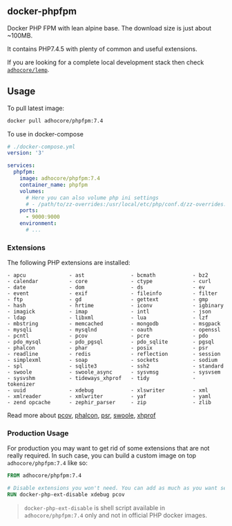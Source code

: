 ## docker-phpfpm

Docker PHP FPM with lean alpine base. The download size is just about ~100MB.

It contains PHP7.4.5 with plenty of common and useful extensions.

If you are looking for a complete local development stack then check
[`adhocore/lemp`](https://github.com/adhocore/docker-lemp).

## Usage
To pull latest image:

```sh
docker pull adhocore/phpfpm:7.4
```

To use in docker-compose
```yaml
# ./docker-compose.yml
version: '3'

services:
  phpfpm:
    image: adhocore/phpfpm:7.4
    container_name: phpfpm
    volumes:
      # Here you can also volume php ini settings
      # - /path/to/zz-overrides:/usr/local/etc/php/conf.d/zz-overrides.ini
    ports:
      - 9000:9000
    environment:
      # ...
```

### Extensions

The following PHP extensions are installed:

```
- apcu              - ast               - bcmath            - bz2
- calendar          - core              - ctype             - curl
- date              - dom               - ds                - ev
- event             - exif              - fileinfo          - filter
- ftp               - gd                - gettext           - gmp
- hash              - hrtime            - iconv             - igbinary
- imagick           - imap              - intl              - json
- ldap              - libxml            - lua               - lzf
- mbstring          - memcached         - mongodb           - msgpack
- mysqli            - mysqlnd           - oauth             - openssl
- pcntl             - pcov              - pcre              - pdo
- pdo_mysql         - pdo_pgsql         - pdo_sqlite        - pgsql
- phalcon           - phar              - posix             - psr
- readline          - redis             - reflection        - session
- simplexml         - soap              - sockets           - sodium
- spl               - sqlite3           - ssh2              - standard
- swoole            - swoole_async      - sysvmsg           - sysvsem
- sysvshm           - tideways_xhprof   - tidy              - tokenizer
- uuid              - xdebug            - xlswriter         - xml
- xmlreader         - xmlwriter         - yaf               - yaml
- zend opcache      - zephir_parser     - zip               - zlib
```

Read more about
[pcov](https://github.com/krakjoe/pcov),
[phalcon](https://github.com/phalcon/cphalcon),
[psr](https://github.com/jbboehr/php-psr),
[swoole](https://www.swoole.co.uk/),
[xhprof](https://github.com/tideways/php-xhprof-extension)

### Production Usage

For production you may want to get rid of some extensions that are not really required.
In such case, you can build a custom image on top `adhocore/phpfpm:7.4` like so:

```Dockerfile
FROM adhocore/phpfpm:7.4

# Disable extensions you won't need. You can add as much as you want separated by space.
RUN docker-php-ext-disable xdebug pcov
```

> `docker-php-ext-disable` is shell script available in `adhocore/phpfpm:7.4` only and not in official PHP docker images.
